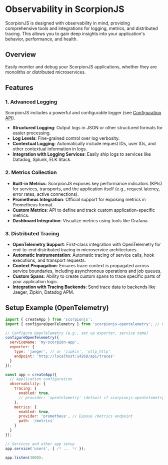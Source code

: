 # Observability in ScorpionJS

ScorpionJS is designed with observability in mind, providing comprehensive tools and integrations for logging, metrics, and distributed tracing. This allows you to gain deep insights into your application's behavior, performance, and health.

## Overview

Easily monitor and debug your ScorpionJS applications, whether they are monoliths or distributed microservices.

## Features

### 1. Advanced Logging
ScorpionJS includes a powerful and configurable logger (see [Configuration API](./configuration.md)).
- **Structured Logging**: Output logs in JSON or other structured formats for easier processing.
- **Log Levels**: Fine-grained control over log verbosity.
- **Contextual Logging**: Automatically include request IDs, user IDs, and other contextual information in logs.
- **Integration with Logging Services**: Easily ship logs to services like Datadog, Splunk, ELK Stack.

### 2. Metrics Collection
- **Built-in Metrics**: ScorpionJS exposes key performance indicators (KPIs) for services, transports, and the application itself (e.g., request latency, error rates, active connections).
- **Prometheus Integration**: Official support for exposing metrics in Prometheus format.
- **Custom Metrics**: API to define and track custom application-specific metrics.
- **Dashboard Integration**: Visualize metrics using tools like Grafana.

### 3. Distributed Tracing
- **OpenTelemetry Support**: First-class integration with OpenTelemetry for end-to-end distributed tracing in microservice architectures.
- **Automatic Instrumentation**: Automatic tracing of service calls, hook executions, and transport requests.
- **Context Propagation**: Ensures trace context is propagated across service boundaries, including asynchronous operations and job queues.
- **Custom Spans**: Ability to create custom spans to trace specific parts of your application logic.
- **Integration with Tracing Backends**: Send trace data to backends like Jaeger, Zipkin, Datadog APM.

## Setup Example (OpenTelemetry)

```javascript
import { createApp } from 'scorpionjs';
import { configureOpenTelemetry } from 'scorpionjs-opentelemetry'; // Hypothetical package

// Configure OpenTelemetry (e.g., set up exporter, service name)
configureOpenTelemetry({
  serviceName: 'my-scorpion-app',
  exporter: {
    type: 'jaeger', // or 'zipkin', 'otlp_http'
    endpoint: 'http://localhost:14268/api/traces'
  }
});

const app = createApp({
  // Application configuration
  observability: {
    tracing: {
      enabled: true,
      // provider: 'opentelemetry' (default if scorpionjs-opentelemetry is configured)
    },
    metrics: {
      enabled: true,
      provider: 'prometheus', // Expose /metrics endpoint
      path: '/metrics'
    }
  }
});

// Services and other app setup
app.service('users', { /* ... */ });

app.listen(3000);
```
